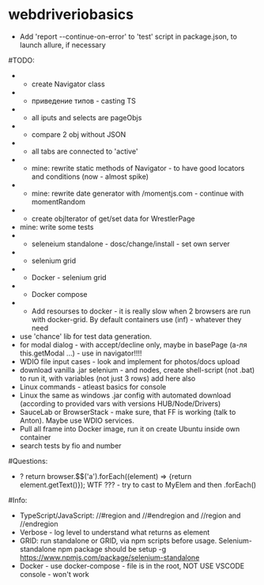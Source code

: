 # webdriveriobasics
* Add 'report --continue-on-error' to 'test' script in package.json, to launch allure, if necessary


#TODO:
* + create Navigator class
* + приведение типов - casting TS
* + all iputs and selects are pageObjs 
* + compare 2 obj without JSON
* + all tabs are connected to 'active' 
* + mine: rewrite static methods of Navigator - to have good locators and conditions (now - almost spike)
* + mine: rewrite date generator with /momentjs.com - continue with momentRandom
* + create objIterator of get/set data for WrestlerPage
* mine: write some tests 
* + seleneium standalone - dosc/change/install - set own server
* + selenium grid 
* + Docker - selenium grid 
* + Docker compose
* + Add resourses to docker - it is really slow when 2 browsers are run with docker-grid. By default containers use (inf) - whatever they need 
* use 'chance' lib for test data generation. 
* for modal dialog - with accept/decline only, maybe in basePage (а-ля this.getModal ...) - use in navigator!!!!
* WDIO file input cases - look and implement for photos/docs upload
* download vanilla .jar selenium - and nodes, create shell-script (not .bat) to run it, with variables (not just 3 rows)
add here also 
* Linux commands - atleast basics for console
* Linux the same as windows .jar config with automated download (according to provided vars with versions HUB/Node/Drivers)
* SauceLab or BrowserStack - make sure, that FF is working (talk to Anton). Maybe use WDIO services.
* Pull all frame into Docker image, run it on create Ubuntu inside own container
* search tests by fio and number 



#Questions:
* ? return browser.$$('a').forEach((element) => {return element.getText()}); WTF ??? - try to cast to MyElem and then .forEach()


#Info:
* TypeScript/JavaScript: //#region and //#endregion and //region and //endregion
* Verbose - log level to understand what returns as element
* GRID: run standalone or GRID, via npm scripts before usage. Selenium-standalone npm package should be setup -g https://www.npmjs.com/package/selenium-standalone
* Docker - use docker-compose - file is in the root, NOT USE VSCODE console - won't work
